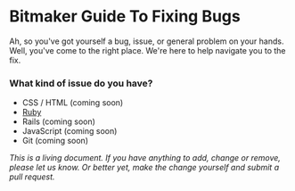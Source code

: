 # Bitmaker Guide To Fixing Bugs

Ah, so you've got yourself a bug, issue, or general problem on your hands. Well, you've come to the right place. We're here to help navigate you to the fix.

### What kind of issue do you have?

- CSS / HTML (coming soon)
- [Ruby](ruby/ruby.md)
- Rails (coming soon)
- JavaScript (coming soon)
- Git (coming soon)

*This is a living document. If you have anything to add, change or remove, please let us know. Or better yet, make the change yourself and submit a pull request.*
